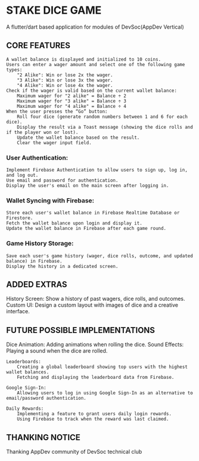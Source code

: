 # STAKE DICE GAME

A flutter/dart based application for modules of DevSoc(AppDev Vertical)

## CORE FEATURES

    A wallet balance is displayed and initialized to 10 coins.
    Users can enter a wager amount and select one of the following game types:
        "2 Alike": Win or lose 2x the wager.
        "3 Alike": Win or lose 3x the wager.
        "4 Alike": Win or lose 4x the wager.
    Check if the wager is valid based on the current wallet balance:
        Maximum wager for "2 alike" = Balance ÷ 2
        Maximum wager for "3 alike" = Balance ÷ 3
        Maximum wager for "4 alike" = Balance ÷ 4
    When the user presses the “Go” button:
        Roll four dice (generate random numbers between 1 and 6 for each dice).
        Display the result via a Toast message (showing the dice rolls and if the player won or lost).
        Update the wallet balance based on the result.
        Clear the wager input field.

### User Authentication:

    Implement Firebase Authentication to allow users to sign up, log in, and log out.
    Use email and password for authentication.
    Display the user's email on the main screen after logging in.

### Wallet Syncing with Firebase:

    Store each user's wallet balance in Firebase Realtime Database or Firestore.
    Fetch the wallet balance upon login and display it.
    Update the wallet balance in Firebase after each game round.

### Game History Storage:

    Save each user's game history (wager, dice rolls, outcome, and updated balance) in Firebase.
    Display the history in a dedicated screen.

## ADDED EXTRAS

History Screen: Show a history of past wagers, dice rolls, and outcomes.
Custom UI: Design a custom layout with images of dice and a creative interface.


## FUTURE POSSIBLE IMPLEMENTATIONS

Dice Animation: Adding animations when rolling the dice.
Sound Effects: Playing a sound when the dice are rolled.

    Leaderboards:
        Creating a global leaderboard showing top users with the highest wallet balances.
        Fetching and displaying the leaderboard data from Firebase.

    Google Sign-In:
        Allowing users to log in using Google Sign-In as an alternative to email/password authentication.

    Daily Rewards:
        Implementing a feature to grant users daily login rewards.
        Using Firebase to track when the reward was last claimed.

## THANKING NOTICE

Thanking AppDev community of DevSoc technical club

